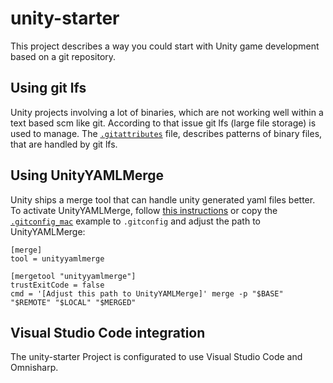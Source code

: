 # unity-starter

This project describes a way you could start with Unity game development based on a git repository.

## Using git lfs
Unity projects involving a lot of binaries, which are not working well within a text based scm like git. According to that issue git lfs (large file storage) is used to manage.
The [`.gitattributes`](./.gitattributes) file, describes patterns of binary files, that are handled by git lfs.

## Using UnityYAMLMerge
Unity ships a merge tool that can handle unity generated yaml files better. To activate UnityYAMLMerge, follow [this instructions](https://docs.unity3d.com/Manual/SmartMerge.html) or copy the [`.gitconfig_mac`](./.gitconfig_mac) example to `.gitconfig` and adjust the path to UnityYAMLMerge:
```
[merge]
tool = unityyamlmerge

[mergetool "unityyamlmerge"]
trustExitCode = false
cmd = '[Adjust this path to UnityYAMLMerge]' merge -p "$BASE" "$REMOTE" "$LOCAL" "$MERGED"
```

## Visual Studio Code integration
The unity-starter Project is configurated to use Visual Studio Code and Omnisharp.